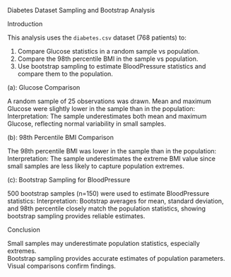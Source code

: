 Diabetes Dataset Sampling and Bootstrap Analysis

Introduction

This analysis uses the `diabetes.csv` dataset (768 patients) to:

1. Compare Glucose statistics in a random sample vs population.
2. Compare the 98th percentile BMI in the sample vs population.
3. Use bootstrap sampling to estimate BloodPressure statistics and compare them to the population.


(a): Glucose Comparison

A random sample of 25 observations was drawn. Mean and maximum Glucose were slightly lower in the sample than in the population:
Interpretation: 
The sample underestimates both mean and maximum Glucose, reflecting normal variability in small samples.


(b): 98th Percentile BMI Comparison

The 98th percentile BMI was lower in the sample than in the population:
Interpretation: 
The sample underestimates the extreme BMI value since small samples are less likely to capture population extremes.


(c): Bootstrap Sampling for BloodPressure

500 bootstrap samples (n=150) were used to estimate BloodPressure statistics:
Interpretation:
Bootstrap averages for mean, standard deviation, and 98th percentile closely match the population statistics, showing bootstrap sampling provides reliable estimates.


Conclusion

Small samples may underestimate population statistics, especially extremes.  
Bootstrap sampling provides accurate estimates of population parameters.  
Visual comparisons confirm findings.




